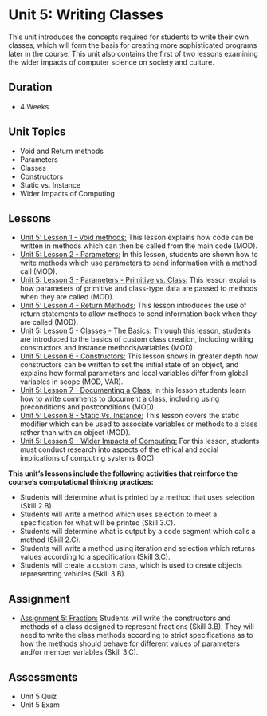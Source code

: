 # Unit 5: Writing Classes
This unit introduces the concepts required for students to write their own classes, which will form the basis for creating more sophisticated programs later in the course. This unit also contains the first of two lessons examining the wider impacts of computer science on society and culture.

## Duration
 * 4 Weeks
 
## Unit Topics
 * Void and Return methods
 * Parameters
 * Classes
 * Constructors
 * Static vs. Instance
 * Wider Impacts of Computing
## Lessons
 * [Unit 5: Lesson 1 - Void methods:](https://github.com/mapoztate/apcsa2020/tree/master/unit5/lesson1) This lesson explains how code can be written in methods which can then be called from the main code (MOD).
 * [Unit 5: Lesson 2 - Parameters:](https://github.com/mapoztate/apcsa2020/tree/master/unit5/lesson2) In this lesson, students are shown how to write methods which use parameters to send information with a method call (MOD).
 * [Unit 5: Lesson 3 - Parameters - Primitive vs. Class:](https://github.com/mapoztate/apcsa2020/tree/master/unit5/lesson3) This lesson explains how parameters of primitive and class-type data are passed to methods when they are called (MOD).
 * [Unit 5: Lesson 4 - Return Methods:](https://github.com/mapoztate/apcsa2020/tree/master/unit5/lesson4) This lesson introduces the use of return statements to allow methods to send information back when they are called (MOD).
 * [Unit 5: Lesson 5 - Classes - The Basics:](https://github.com/mapoztate/apcsa2020/tree/master/unit5/lesson5) Through this lesson, students are introduced to the basics of custom class creation, including writing constructors and instance methods/variables (MOD).
 * [Unit 5: Lesson 6 - Constructors:](https://github.com/mapoztate/apcsa2020/tree/master/unit5/lesson6) This lesson shows in greater depth how constructors can be written to set the initial state of an object, and explains how formal parameters and local variables differ from global variables in scope (MOD, VAR).
 * [Unit 5: Lesson 7 - Documenting a Class:](https://github.com/mapoztate/apcsa2020/tree/master/unit5/lesson7) In this lesson students learn how to write comments to document a class, including using preconditions and postconditions (MOD).
 * [Unit 5: Lesson 8 - Static Vs. Instance:](https://github.com/mapoztate/apcsa2020/tree/master/unit5/lesson8) This lesson covers the static modifier which can be used to associate variables or methods to a class rather than with an object (MOD).
 * [Unit 5: Lesson 9 - Wider Impacts of Computing:](https://github.com/mapoztate/apcsa2020/tree/master/unit5/lesson9) For this lesson, students must conduct research into aspects of the ethical and social implications of computing systems (IOC).

**This unit’s lessons include the following activities that reinforce the course’s computational thinking practices:**
 * Students will determine what is printed by a method that uses selection (Skill 2.B).
 * Students will write a method which uses selection to meet a specification for what will be printed (Skill 3.C).
 * Students will determine what is output by a code segment which calls a method (Skill 2.C).
 * Students will write a method using iteration and selection which returns values according to a specification (Skill 3.C).
 * Students will create a custom class, which is used to create objects representing vehicles (Skill 3.B).
 
 ## Assignment
  * [Assignment 5: Fraction:](https://github.com/mapoztate/apcsa2020/blob/master/unit5/U5_Assignment.java) Students will write the constructors and methods of a class designed to represent fractions (Skill 3.B). They will need to write the class methods according to strict specifications as to how the methods should behave for different values of parameters and/or member variables (Skill 3.C).
  
 ## Assessments
  * Unit 5 Quiz
  * Unit 5 Exam
